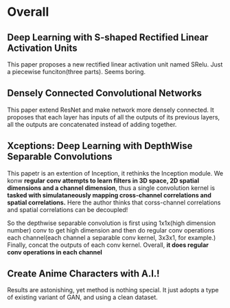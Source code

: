 # Overall
## Deep Learning with S-shaped Rectified Linear Activation Units
This paper proposes a new rectified linear activation unit named SRelu. 
Just a piecewise funciton(three parts). Seems boring.

## Densely Connected Convolutional Networks
This paper extend ResNet and make network more densely connected.
It proposes that each layer has inputs of all the outputs of its previous layers,
all the outputs are concatenated instead of adding together. 

## Xceptions: Deep Learning with DepthWise Separable Convolutions
This papetr is an extention of Inception, it rethinks the Inception module.
We konw **regular conv attempts to learn filters in 3D space, 2D spatial dimensions and a channel dimension**, thus
a single convolution kernel is **tasked with simulataneously mapping cross-channel correlations and spatial correlations.**
Here the author thinks that corss-channel correlations and spatial correlations can be decoupled!

So the depthwise separable convolution is first using 1x1x(high dimension number) conv to get high dimension and then do regular
conv operations each channel(each channel a separable conv kernel, 3x3x1, for example.) Finally, concat the outputs of each conv kernel. Overall, **it does regular conv operations in each channel**

## Create Anime Characters with A.I.!
Results are astonishing, yet method is nothing special. It just adopts a type of existing variant of GAN, and using a clean dataset.